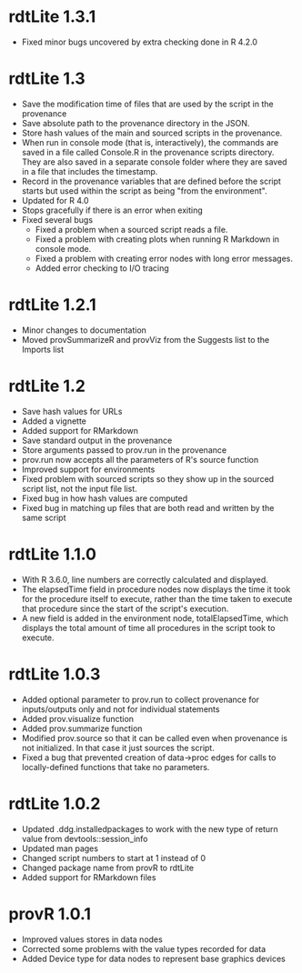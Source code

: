 # rdtLite 1.3.1
* Fixed minor bugs uncovered by extra checking done in R 4.2.0

# rdtLite 1.3
* Save the modification time of files that are used by the script in the provenance
* Save absolute path to the provenance directory in the JSON.
* Store hash values of the main and sourced scripts in the provenance.
* When run in console mode (that is, interactively), the commands are
saved in a file called Console.R in the provenance scripts directory.
They are also saved in a separate console folder where they are saved in a file that includes the timestamp.
* Record in the provenance variables that are defined before the script starts but used within the script as being "from the environment".
* Updated for R 4.0
* Stops gracefully if there is an error when exiting
* Fixed several bugs
    * Fixed a problem when a sourced script reads a file.
    * Fixed a problem with creating plots when running R Markdown in console mode.
    * Fixed a problem with creating error nodes with long error messages.
    * Added error checking to I/O tracing    

# rdtLite 1.2.1

* Minor changes to documentation
* Moved provSummarizeR and provViz from the Suggests list to the Imports list

# rdtLite 1.2

* Save hash values for URLs
* Added a vignette
* Added support for RMarkdown
* Save standard output in the provenance
* Store arguments passed to prov.run in the provenance
* prov.run now accepts all the parameters of R's source function
* Improved support for environments
* Fixed problem with sourced scripts so they show up in the sourced script list, not the input file list.
* Fixed bug in how hash values are computed
* Fixed bug in matching up files that are both read and written by the same script

# rdtLite 1.1.0

* With R 3.6.0, line numbers are correctly calculated and displayed.
* The elapsedTime field in procedure nodes now displays the time it took for the procedure itself to execute,
rather than the time taken to execute that procedure since the start of the script's execution.
* A new field is added in the environment node, totalElapsedTime, which displays the total amount of time all
procedures in the script took to execute.

# rdtLite 1.0.3

* Added optional parameter to prov.run to collect provenance for inputs/outputs only
and not for individual statements
* Added prov.visualize function
* Added prov.summarize function
* Modified prov.source so that it can be called even when provenance is not initialized.  In
that case it just sources the script.
* Fixed a bug that prevented creation of data->proc edges for calls to locally-defined 
functions that take no parameters.

# rdtLite 1.0.2

* Updated .ddg.installedpackages to work with the new type of return value from devtools::session_info
* Updated man pages
* Changed script numbers to start at 1 instead of 0
* Changed package name from provR to rdtLite
* Added support for RMarkdown files

# provR 1.0.1

* Improved values stores in data nodes
* Corrected some problems with the value types recorded for data
* Added Device type for data nodes to represent base graphics devices
